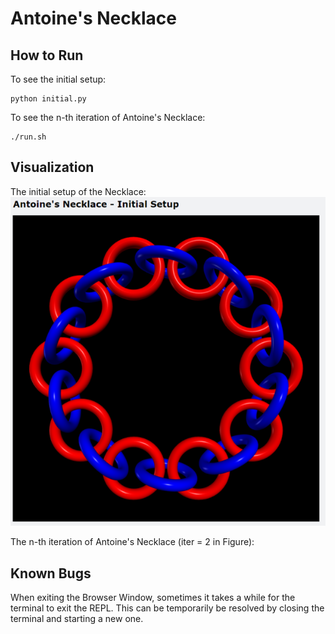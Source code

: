 # Antoine's Necklace

## How to Run
To see the initial setup:
```
python initial.py
```
To see the n-th iteration of Antoine's Necklace:
```
./run.sh
```

## Visualization

The initial setup of the Necklace:
![alt text](figures/initial.png)

The n-th iteration of Antoine's Necklace (iter = 2 in Figure):


## Known Bugs

When exiting the Browser Window, sometimes it takes a while for the terminal to exit the REPL. This can be temporarily be resolved by closing the terminal and starting a new one.